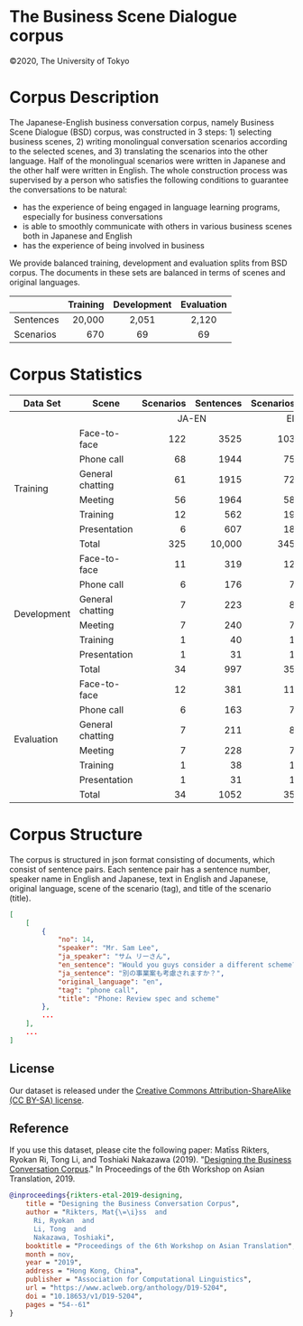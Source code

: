 # The Business Scene Dialogue corpus
©2020, The University of Tokyo

# Corpus Description

The Japanese-English business conversation corpus, namely Business Scene Dialogue (BSD) corpus, was constructed in 3 steps: 1) selecting business scenes, 2) writing monolingual conversation scenarios according to the selected scenes, and 3) translating the scenarios into the other language. Half of the monolingual scenarios were written in Japanese and the other half were written in English. The whole construction process was supervised by a person who satisfies the following conditions to guarantee the conversations to be natural:
 - has the experience of being engaged in language learning programs, especially for business conversations
 - is able to smoothly communicate with others in various business scenes both in Japanese and English
 - has the experience of being involved in business

We provide balanced training, development and evaluation splits from BSD corpus. The documents in these sets are balanced in terms of scenes and original languages.

|        	| Training 	| Development 	| Evaluation 	|
|--------	|---------:	|:-----------:	|:----------:	|
| Sentences |   20,000 	|       2,051 	|      2,120 	|
| Scenarios |   670 	|       69	 	|      69	 	|

# Corpus Statistics


<table>
<thead>
  <tr>
    <th>Data Set</th>
    <th>Scene</th>
    <th>Scenarios</th>
    <th>Sentences</th>
    <th>Scenarios</th>
    <th>Sentences</th>
  </tr>
</thead>
<tbody>
  <tr>
    <td align="center" colspan="2"></td>
    <td align="center" colspan="2">JA-EN</td>
    <td align="center" colspan="2">EN-JA</td>
  </tr>
  <tr>
    <td rowspan="7">Training</td>
    <td>Face-to-face</td>
    <td align="right">122</td>
    <td align="right">3525</td>
    <td align="right">103</td>
    <td align="right">2986</td>
  </tr>
  <tr>
    <td>Phone call</td>
    <td align="right">68</td>
    <td align="right">1944</td>
    <td align="right">75</td>
    <td align="right">2175</td>
  </tr>
  <tr>
    <td>General chatting</td>
    <td align="right">61</td>
    <td align="right">1915</td>
    <td align="right">72</td>
    <td align="right">1883</td>
  </tr>
  <tr>
    <td>Meeting</td>
    <td align="right">56</td>
    <td align="right">1964</td>
    <td align="right">58</td>
    <td align="right">1787</td>
  </tr>
  <tr>
    <td>Training</td>
    <td align="right">12</td>
    <td align="right">562</td>
    <td align="right">19</td>
    <td align="right">463</td>
  </tr>
  <tr>
    <td>Presentation</td>
    <td align="right">6</td>
    <td align="right">607</td>
    <td align="right">18</td>
    <td align="right">189</td>
  </tr>
  <tr>
    <td>Total</td>
    <td align="right">325</td>
    <td align="right">10,000</td>
    <td align="right">345</td>
    <td align="right">10,000</td>
  </tr>
  <tr>
    <td rowspan="7">Development</td>
    <td>Face-to-face</td>
    <td align="right">11</td>
    <td align="right">319</td>
    <td align="right">12</td>
    <td align="right">314</td>
  </tr>
  <tr>
    <td>Phone call</td>
    <td align="right">6</td>
    <td align="right">176</td>
    <td align="right">7</td>
    <td align="right">185</td>
  </tr>
  <tr>
    <td>General chatting</td>
    <td align="right">7</td>
    <td align="right">223</td>
    <td align="right">8</td>
    <td align="right">248</td>
  </tr>
  <tr>
    <td>Meeting</td>
    <td align="right">7</td>
    <td align="right">240</td>
    <td align="right">7</td>
    <td align="right">219</td>
  </tr>
  <tr>
    <td>Training</td>
    <td align="right">1</td>
    <td align="right">40</td>
    <td align="right">1</td>
    <td align="right">23</td>
  </tr>
  <tr>
    <td>Presentation</td>
    <td align="right">1</td>
    <td align="right">31</td>
    <td align="right">1</td>
    <td align="right">33</td>
  </tr>
  <tr>
    <td>Total</td>
    <td align="right">34</td>
    <td align="right">997</td>
    <td align="right">35</td>
    <td align="right">1054</td>
  </tr>
  <tr>
    <td rowspan="7">Evaluation</td>
    <td>Face-to-face</td>
    <td align="right">12</td>
    <td align="right">381</td>
    <td align="right">11</td>
    <td align="right">345</td>
  </tr>
  <tr>
    <td>Phone call</td>
    <td align="right">6</td>
    <td align="right">163</td>
    <td align="right">7</td>
    <td align="right">212</td>
  </tr>
  <tr>
    <td>General chatting</td>
    <td align="right">7</td>
    <td align="right">211</td>
    <td align="right">8</td>
    <td align="right">212</td>
  </tr>
  <tr>
    <td>Meeting</td>
    <td align="right">7</td>
    <td align="right">228</td>
    <td align="right">7</td>
    <td align="right">229</td>
  </tr>
  <tr>
    <td>Training</td>
    <td align="right">1</td>
    <td align="right">38</td>
    <td align="right">1</td>
    <td align="right">30</td>
  </tr>
  <tr>
    <td>Presentation</td>
    <td align="right">1</td>
    <td align="right">31</td>
    <td align="right">1</td>
    <td align="right">40</td>
  </tr>
  <tr>
    <td>Total</td>
    <td align="right">34</td>
    <td align="right">1052</td>
    <td align="right">35</td>
    <td align="right">1068</td>
  </tr>
</tbody>
</table>


# Corpus Structure

The corpus is structured in json format consisting of documents, which consist of sentence pairs. Each sentence pair has a sentence number, speaker name in English and Japanese, text in English and Japanese, original language, scene of the scenario (tag), and title of the scenario (title).

```json
[
	[
		{
			"no": 14,
			"speaker": "Mr. Sam Lee",
			"ja_speaker": "サム リーさん",
			"en_sentence": "Would you guys consider a different scheme?",
			"ja_sentence": "別の事業案も考慮されますか？",
			"original_language": "en",
			"tag": "phone call",
			"title": "Phone: Review spec and scheme"
		},
		...
	],
	...
]
```

## License
Our dataset is released under the [Creative Commons Attribution-ShareAlike (CC BY-SA) license](https://creativecommons.org/licenses/by-sa/4.0/legalcode).

## Reference
If you use this dataset, please cite the following paper:
Matīss Rikters, Ryokan Ri, Tong Li, and Toshiaki Nakazawa (2019). "[Designing the Business Conversation Corpus](https://www.aclweb.org/anthology/D19-5204.pdf)." In Proceedings of the 6th Workshop on Asian Translation, 2019.
```bibtex
@inproceedings{rikters-etal-2019-designing,
    title = "Designing the Business Conversation Corpus",
    author = "Rikters, Mat{\=\i}ss  and
      Ri, Ryokan  and
      Li, Tong  and
      Nakazawa, Toshiaki",
    booktitle = "Proceedings of the 6th Workshop on Asian Translation",
    month = nov,
    year = "2019",
    address = "Hong Kong, China",
    publisher = "Association for Computational Linguistics",
    url = "https://www.aclweb.org/anthology/D19-5204",
    doi = "10.18653/v1/D19-5204",
    pages = "54--61"
}
```